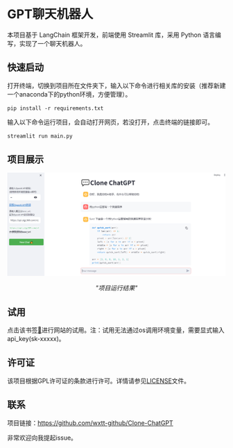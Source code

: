 # GPT聊天机器人
本项目基于 LangChain 框架开发，前端使用 Streamlit 库，采用 Python 语言编写，实现了一个聊天机器人。

## 快速启动

打开终端，切换到项目所在文件夹下，输入以下命令进行相关库的安装（推荐新建一个anaconda下的python环境，方便管理）。

```shell
pip install -r requirements.txt
```

输入以下命令运行项目，会自动打开网页，若没打开，点击终端的链接即可。

```python
streamlit run main.py
```

## 项目展示

![project_display](images/project_display.png)

<p align="center">
    <em>"项目运行结果"</em>
</p>


## 试用

点击该书签[🔖](https://clone-chatgpt-robot.streamlit.app/)进行网站的试用。注：试用无法通过os调用环境变量，需要显式输入api_key(sk-xxxxx)。

## 许可证

该项目根据GPL许可证的条款进行许可。详情请参见[LICENSE](LICENSE)文件。

## 联系

项目链接：https://github.com/wxtt-github/Clone-ChatGPT

非常欢迎向我提起issue。
